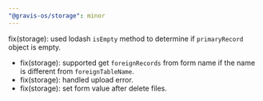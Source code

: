 ```yaml
---
"@gravis-os/storage": minor
---
```


fix(storage): used lodash `isEmpty` method to determine if `primaryRecord` object is empty.
+ fix(storage): supported get `foreignRecords` from form name if the name is different from `foreignTableName`.
+ fix(storage): handled upload error.
+ fix(storage): set form value after delete files.
